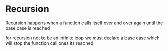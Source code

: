 # Recursion

Recursion happens when a function calls itself over and over again until the base case is reached

for recursion not to be an infinite loop we must declare
a base case which will stop the function call ones its reached
